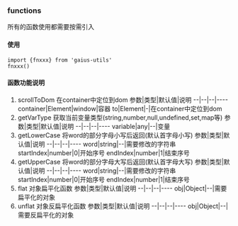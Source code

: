 ### functions
所有的函数使用都需要按需引入

#### 使用
```
import {fnxxx} from 'gaius-utils'
fnxxx()
```

#### 函数功能说明
1. scrollToDom 在container中定位到dom
   参数|类型|默认值|说明
   --|--|--|----
   container|Element|window|容器
   to|Element|-|在container中定位到dom
2. getVarType 获取当前变量类型(string,number,null,undefined,set,map等)
   参数|类型|默认值|说明
   --|--|--|----
   variable|any|--|变量
3. getLowerCase 将word的部分字母小写后返回(默认首字母小写)
    参数|类型|默认值|说明
    --|--|--|----
    word|string|--|需要修改的字符串
    startIndex|number|0|开始序号
    endIndex|number|1|结束序号
4. getUpperCase 将word的部分字母大写后返回(默认首字母大写)
   参数|类型|默认值|说明
    --|--|--|----
    word|string|--|需要修改的字符串
    startIndex|number|0|开始序号
    endIndex|number|1|结束序号
5. flat 对象扁平化函数
   参数|类型|默认值|说明
    --|--|--|----
    obj|Object|--|需要扁平化的对象
6. unflat 对象反扁平化函数
   参数|类型|默认值|说明
    --|--|--|----
    obj|Object|--|需要反扁平化的对象    